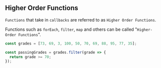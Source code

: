 ## Higher Order Functions

`Functions` that take in `callbacks` are referred to as `Higher Order Functions`.

Functions such as `forEach`, `filter`, `map` and others can be called "`Higher-Order Functions`".

```javascript
const grades = [73, 69, 3, 100, 50, 70, 69, 88, 95, 77, 35];

const passingGrades = grades.filter(grade => {
  return grade >= 70;
});
```
